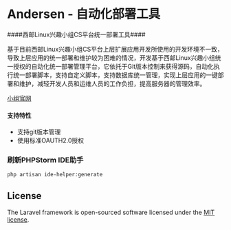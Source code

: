 Andersen - 自动化部署工具
==========================

####西邮Linux兴趣小组CS平台统一部署工具####

基于目前西邮Linux兴趣小组CS平台上层扩展应用开发所使用的开发环境不一致，导致上层应用的统一部署和维护较为困难的情况，开发基于西邮Linux兴趣小组统一授权的自动化统一部署管理平台，它依托于Git版本控制来获得源码，自动化执行统一部署脚本，支持自定义脚本，支持数据库统一管理，实现上层应用的一键部署和维护，减轻开发人员和运维人员的工作负担，提高服务器的管理效率。

[小组官网](https://www.xiyoulinux.org)


#### 支持特性

* 支持git版本管理
* 使用标准OAUTH2.0授权


### 刷新PHPStorm IDE助手

```shell
php artisan ide-helper:generate
```


## License

The Laravel framework is open-sourced software licensed under the [MIT license](http://opensource.org/licenses/MIT).
